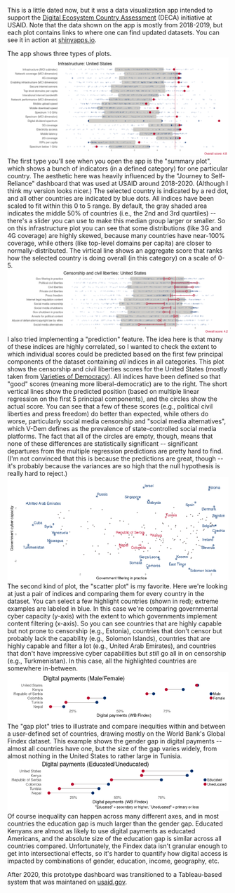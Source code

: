 This is a little dated now, but it was a data visualization app intended to support the 
[Digital Ecosystem Country Assessment](https://web.archive.org/web/20241221214754/https://www.usaid.gov/digital-strategy/implementation-tracks/track1-adopt-ecosystem/digital-ecosystem-country-assessments) 
(DECA) initiative at USAID. Note that the data shown on the app is mostly from 2018-2019, but each plot contains links to where one can find updated datasets. You can see it in action at [shinyapps.io](https://ccjolley.shinyapps.io/DECA-app/).

The app shows three types of plots.
![A plot indicating infrastructure scores for the United States](screenshot1.png)
The first type you'll see when you open the app is the "summary plot", which shows a bunch of indicators (in a defined category) for one particular country. The aesthetic here was heavily influenced by the "Journey to Self-Reliance" dashboard that was used at USAID around 2018-2020. (Although I think my version looks nicer.) The selected country is indicated by a red dot, and all other countries are indicated by blue dots. All indices have been scaled to fit within this 0 to 5 range. By default, the gray shaded area indicates the middle 50% of countries (i.e., the 2nd and 3rd quartiles) -- there's a slider you can use to make this median group larger or smaller. So on this infrastructure plot you can see that some distributions (like 3G and 4G coverage) are highly skewed, because many countries have near-100% coverage, while others (like top-level domains per capita) are closer to normally-distributed. The virtical line shows an aggregate score that ranks how the selected country is doing overall (in this category) on a scale of 0-5.
![A plot indicating censorship and civil liberties scores for the United States](screenshot2b.png)
I also tried implementing a "prediction" feature. The idea here is that many of these indices are highly correlated, so I wanted to check the extent to which individual scores could be predicted based on the first few principal components of the dataset containing _all_ indices in all categories. This plot shows the censorship and civil liberties scores for the United States (mostly taken from [Varieties of Democracy](https://v-dem.net/)). All indices have been defined so that "good" scores (meaning more liberal-democratic) are to the right. The short vertical lines show the predicted position (based on multiple linear regression on the first 5 principal components), and the circles show the actual score. You can see that a few of these scores (e.g., political civil liberties and press freedom) do better than expected, while others do worse, particularly social media censorship and "social media alternatives", which V-Dem defines as the prevalence of state-controlled social media platforms. The fact that all of the circles are empty, though, means that none of these differences are statistically significant -- significant departures from the multiple regression predictions are pretty hard to find. (I'm not convinced that this is because the predictions are great, though -- it's probably because the variances are so high that the null hypothesis is really hard to reject.)
![A plot comparing government cybersecurity capacity and content filtering for many countries](screenshot3.png)
The second kind of plot, the "scatter plot" is my favorite. Here we're looking at just a pair of indices and comparing them for every country in the dataset. You can select a few highlight countries (shown in red); extreme examples are labeled in blue. In this case we're comparing governmental cyber capacity (y-axis) with the extent to which governments implement content filtering (x-axis). So you can see countries that are highly capable but not prone to censorship (e.g., Estonia), countries that don't censor but probably lack the capability (e.g., Solomon Islands), countries that are highly capable and filter a lot (e.g., United Arab Emirates), and countries that don't have impressive cyber capabilities but _still_ go all in on censorship (e.g., Turkmenistan). In this case, all the highlighted countries are somewhere in-between.
![A plot showing the gender gap in digital payments across six countries](screenshot4.png)
The "gap plot" tries to illustrate and compare inequities within and between a user-defined set of countries, drawing mostly on the World Bank's Global Findex dataset. This example shows the gender gap in digital payments -- almost all countries have one, but the size of the gap varies widely, from almost nothing in the United States to rather large in Tunisia. 
![A plot showing the education gap in digital payments across six countries](screenshot5.png)
Of course inequality can happen across many different axes, and in most countries the education gap is much larger than the gender gap. Educated Kenyans are almost as likely to use digital payments as educated Americans, and the absolute size of the education gap is similar across all countries compared. Unfortunately, the Findex data isn't granular enough to get into intersectional effects, so it's harder to quantify how digital access is impacted by combinations of gender, education, income, geography, etc.

After 2020, this prototype dashboard was transitioned to a Tableau-based system that was maintaned on [usaid.gov](usaid.gov).

